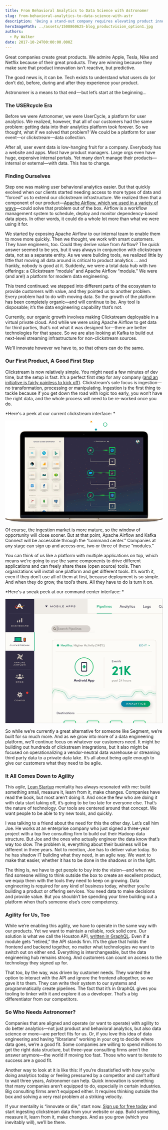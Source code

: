 ```yaml
---
title: From Behavioral Analytics to Data Science with Astronomer
slug: from-behavioral-analytics-to-data-science-with-astr
description: 'Being a stand-out company requires elevating product innovation within the organization and making sure that innovation isn’t reactive, but predictive. '
heroImagePath: ../assets/1508860625-blog_productvision_option1.jpg
authors:
  - Ry Walker
date: 2017-10-24T00:00:00.000Z
---
```

<!-- markdownlint-disable-file -->
Great companies create great products. We admire Apple, Tesla, Nike and Netflix because of their great products. They are winning because they make sure that product innovation isn’t reactive, but predictive.

The good news is, it can be. Tech exists to understand what users do (or don’t do), before, during and after they experience your product.

Astronomer is a means to that end — but let’s start at the beginning… 

### The USERcycle Era
Before we were Astronomer, we were UserCycle, a platform for user analytics. We realized, however, that all of our customers had the same problem: getting data into their analytics platform took forever. So we thought, what if we solved that problem? We could be a platform for user event—or clickstream—data collection. 

After all, user event data is low-hanging fruit for a company. Everybody has a website and apps. Most have product managers. Large orgs even have huge, expensive internal portals. Yet many don’t manage their products—internal or external—with data. This has to change. 

### Finding Ourselves
Step one was making user behavioral analytics easier. But that quickly evolved when our clients started needing access to more types of data and “forced” us to extend our clickstream infrastructure. We realized then that a component of our product—[Apache Airflow, which we used in a variety of ways](https://www.astronomer.io/blog/airflow-at-astronomer/)—could solve that problem out of the box. Airflow is a workflow management system to schedule, deploy and monitor dependency-based data pipes. In other words, it could do a whole lot more than what we were using it for. 

We started by exposing Apache Airflow to our internal team to enable them to move more quickly. Then we thought, we work with smart customers. They have engineers, too. Could they derive value from Airflow? The quick answer seemed to be yes, but it was always in conjunction with clickstream data, not as a separate entity. As we were building tools, we realized little by little that moving all data around is critical to product analytics … and frankly, nobody is good at it. Suddenly, we were a total data hub with two offerings: a Clickstream “module” and Apache Airflow “module.” We were (and are!) a platform for modern data engineering. 

This trend continued: we stepped into different parts of the ecosystem to provide customers with value, and they pointed us to another problem. Every problem had to do with moving data. So the growth of the platform has been completely organic—and will continue to be. Any tool is disposable; it’s the data engineering capability that’s not. 

Currently, our organic growth involves making Clickstream deployable in a virtual private cloud. And while we were using Apache Airflow to get data for third parties, that’s not what it was designed for—there are better technologies for that space. So we are also looking at Kafka to build out next-level streaming infrastructure for non-clickstream sources. 

We’ll innovate however we have to, so that others can do the same. 

### Our First Product, A Good First Step
Clickstream is now relatively simple. You might need a few minutes of dev time, but the setup is fast. It’s a perfect first step for any company ([and an initiative is fairly painless to kick off](https://astronomer.io/blog/)). Clickstream’s sole focus is ingestion—no transformation, processing or manipulating. Ingestion is the first thing to tackle because if you get down the road with logic too early, you won’t have the right data, and the whole process will need to be re-worked once you do. 

*Here's a peek at our current clickstream interface: *

![1508860879-laptopwithstars3.gif](../assets/1508860879-laptopwithstars3.gif)

Of course, the ingestion market is more mature, so the window of opportunity will close sooner. But at that point, Apache Airflow and Kafka Connect will be accessible through the “command center.” Companies at any stage can sign up and access one, two or three of these “modules.” 

You can think of us like a platform with multiple applications on top, which means we’re going to use the same components to drive different applications and can freely share these (open source) tools. Then organizations will install one platform and get different tools. It’s worth it, even if they don’t use all of them at first, because deployment is so simple. And when they do grow, the tool’s there. All they have to do is turn it on.

*Here's a sneak peek at our command center interface: *

![1508860921-adminclickstream2aag-2x.jpg](../assets/1508860921-adminclickstream2aag-2x.jpg)

So while we’re currently a great alternative for someone like Segment, we’re built for so much more. And as we grow into more of a data engineering platform, we’ll continue focus on whatever our customers need. It might be building out hundreds of clickstream integrations, but it also might be focused on operationalizing a vendor-neutral data warehouse or streaming third party data to a private data lake. It’s all about being agile enough to give our customers what they need to be agile. 

### It All Comes Down to Agility
This agile, [Lean Startup](http://theleanstartup.com/) mentality has always resonated with me: build something small, measure it, learn from it, make changes. Companies have read the book, but most aren’t doing it. And once the few who are doing it with data start taking off, it’s going to be too late for everyone else. That’s the nature of technology. Our tools are centered around that concept. We want people to be able to try new tools, and quickly. 

I was talking to a friend about the need for this the other day. Let’s call him Joe. He works at an enterprise company who just signed a three-year project with a top five consulting firm to build out their Hadoop data structure. But Joe and the ones who actually engineer the data know that’s way too slow. The problem is, everything about their business will be different in three years. Not to mention, Joe has to deliver value today. So he has shadow IT building what they need, in an agile way. We want to make that easier, whether it has to be done in the shadows or in the light. 

The thing is, we have to get people to buy into the vision—and when we find someone willing to think outside the box to create an excellent product, we equip them with the tools they need to keep on growing. Data engineering is required for any kind of business today, whether you’re building a product or offering services. You need data to make decisions and provide value. But you shouldn’t be spending your time building out a platform when that’s someone else’s core competency.

### Agility for Us, Too
While we’re enabling this agility, we have to operate in the same way with our products. Yet we want to maintain a reliable, rock solid core. Our solution is what we call the Houston API, [written in GraphQL](https://www.astronomer.io/blog/topic/graphql/). Even if a module gets “retired,” the API stands firm. It’s the glue that holds the frontend and backend together, no matter what technologies we want to switch out on either end. Everything is interchangeable, but the data engineering hub remains strong. And customers can count on access to the technology they signed up for. 

That too, by the way, was driven by customer needs. They wanted the option to interact with the API and ignore the frontend altogether, so we gave it to them. They can write their system to our systems and programmatically create pipelines. The fact that it’s in GraphQL gives you tooling to tinker with it and explore it as a developer. That’s a big differentiator from our competitors.

### So Who Needs Astronomer? 
Companies that are aligned and operate (or want to operate) with agility to do better analytics—not just product and behavioral analytics, but also data science or more—are perfect fits for us. Or, if you love this idea of data engineering and having “librarians” working in your org to decide where data goes, we’re a good fit. Some companies are willing to spend millions to get the right data structure, but three-year consulting firms aren’t the answer anymore—the world if moving too fast. Those who want to iterate to success are a good fit. 

Another way to look at it is like this: If you’re dissatisfied with how you’re doing analytics today or feeling pressured by a competitor and can’t afford to wait three years, Astronomer can help. Quick innovation is something that many companies aren’t equipped to do, especially in certain industries. Big consulting firms aren’t equipped either. It requires thinking outside the box and solving a very real problem at a striking velocity. 

If your mentality is “innovate or die,” start now. [Sign up for free today](https://astronomer.io/) and start ingesting clickstream data from your website or app. Build something, measure it, learn from it, make changes. And as you grow (which you inevitably will), we’ll be there.